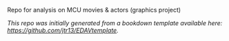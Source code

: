 Repo for analysis on MCU movies & actors (graphics project)

*This repo was initially generated from a bookdown template available here: https://github.com/jtr13/EDAVtemplate.*	


